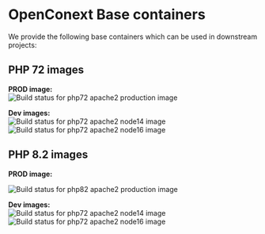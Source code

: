 # OpenConext Base containers

We provide the following base containers which can be used in downstream projects:

## PHP 72 images

**PROD image:**</br>
![Build status for php72 apache2 production image](https://github.com/OpenConext/OpenConext-BaseContainers/actions/workflows/build-php72-apache2.yaml/badge.svg)

**Dev images:**</br>
![Build status for php72 apache2 node14 image](https://github.com/OpenConext/OpenConext-BaseContainers/actions/workflows/build-php72-apache2-node14-composer2.yaml/badge.svg)</br>
![Build status for php72 apache2 node16 image](https://github.com/OpenConext/OpenConext-BaseContainers/actions/workflows/build-php72-apache2-node16-composer2.yaml/badge.svg)


## PHP 8.2 images

**PROD image:**<br>

![Build status for php82 apache2 production image](https://github.com/OpenConext/OpenConext-BaseContainers/actions/workflows/build-php82-apache2.yaml/badge.svg)

**Dev images:** </br>
![Build status for php72 apache2 node14 image](https://github.com/OpenConext/OpenConext-BaseContainers/actions/workflows/build-php82-apache2-node14-composer2.yaml/badge.svg)<br>
![Build status for php72 apache2 node16 image](https://github.com/OpenConext/OpenConext-BaseContainers/actions/workflows/build-php82-apache2-node16-composer2.yaml/badge.svg)
